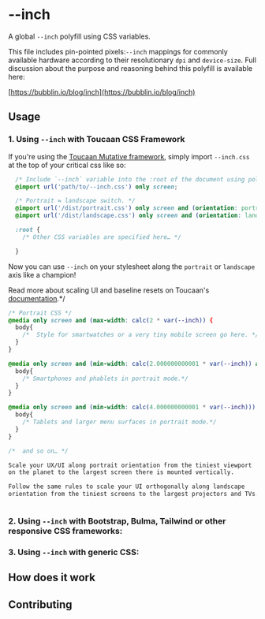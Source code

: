 # --inch

A global `--inch` polyfill using CSS variables.

This file includes pin-pointed pixels:`--inch` mappings for commonly available hardware
according to their resolutionary `dpi` and `device-size`. Full discussion about the purpose and reasoning behind this polyfill is available here:

[https://bubblin.io/blog/inch](https://bubblin.io/blog/inch)

## Usage

### 1. Using `--inch` with Toucaan CSS Framework

If you're using the [Toucaan Mutative framework](https://toucaan.com), simply import `--inch.css`
at the top of your critical css like so:

```css
  /* Include `--inch` variable into the :root of the document using polyfill. */
  @import url('path/to/--inch.css') only screen;

  /* Portrait ⇋ landscape switch. */
  @import url('/dist/portrait.css') only screen and (orientation: portrait);
  @import url('/dist/landscape.css') only screen and (orientation: landscape);

  :root {
    /* Other CSS variables are specified here… */

  }
```

Now you can use `--inch` on your stylesheet along the `portrait` or `landscape` axis
like a champion!

Read more about scaling UI and baseline resets on Toucaan's [documentation](https://www.toucaan.com/docs/introduction).*/


```css
/* Portrait CSS */
@media only screen and (max-width: calc(2 * var(--inch)) {
  body{
    /*  Style for smartwatches or a very tiny mobile screen go here. */
  }
}

@media only screen and (min-width: calc(2.000000000001 * var(--inch)) and (max-width: calc(4 * var(--inch))) {
  body{
    /* Smartphones and phablets in portrait mode.*/
  }
}

@media only screen and (min-width: calc(4.000000000001 * var(--inch))) and (max-width: calc(8 * var(--inch))) {
  body{
    /* Tablets and larger menu surfaces in portrait mode.*/
  }
}

/* 	and so on… */

Scale your UX/UI along portrait orientation from the tiniest viewport
on the planet to the largest screen there is mounted vertically.

Follow the same rules to scale your UI orthogonally along landscape
orientation from the tiniest screens to the largest projectors and TVs.



```

### 2. Using `--inch` with Bootstrap, Bulma, Tailwind or other responsive CSS frameworks:



### 3. Using `--inch` with generic CSS:

## How does it work

## Contributing

